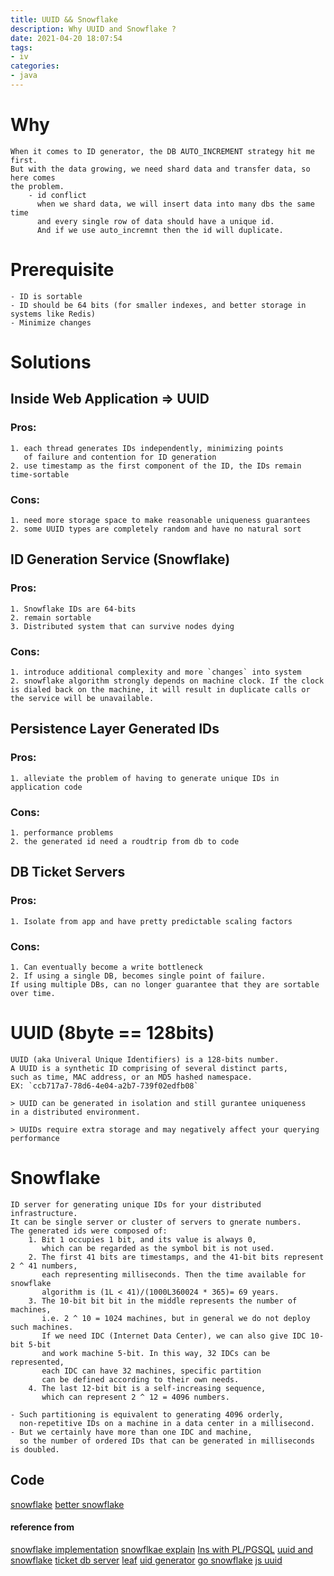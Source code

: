 ```yaml
---
title: UUID && Snowflake
description: Why UUID and Snowflake ?
date: 2021-04-20 18:07:54
tags:
- iv
categories:
- java
---
```


# Why 

    When it comes to ID generator, the DB AUTO_INCREMENT strategy hit me first.
    But with the data growing, we need shard data and transfer data, so here comes
    the problem.
        - id conflict
          when we shard data, we will insert data into many dbs the same time 
          and every single row of data should have a unique id.
          And if we use auto_incremnt then the id will duplicate.
          
# Prerequisite

    - ID is sortable
    - ID should be 64 bits (for smaller indexes, and better storage in systems like Redis)
    - Minimize changes
    
# Solutions

## Inside Web Application => UUID
### Pros:
    1. each thread generates IDs independently, minimizing points
       of failure and contention for ID generation
    2. use timestamp as the first component of the ID, the IDs remain time-sortable
### Cons:
    1. need more storage space to make reasonable uniqueness guarantees
    2. some UUID types are completely random and have no natural sort

## ID Generation Service (Snowflake)
### Pros:
    1. Snowflake IDs are 64-bits
    2. remain sortable
    3. Distributed system that can survive nodes dying
### Cons:
    1. introduce additional complexity and more `changes` into system
    2. snowflake algorithm strongly depends on machine clock. If the clock is dialed back on the machine, it will result in duplicate calls or the service will be unavailable. 
    
## Persistence Layer Generated IDs
### Pros:
    1. alleviate the problem of having to generate unique IDs in application code
### Cons:
    1. performance problems
    2. the generated id need a roudtrip from db to code
    
## DB Ticket Servers
### Pros:
    1. Isolate from app and have pretty predictable scaling factors
### Cons:
    1. Can eventually become a write bottleneck
    2. If using a single DB, becomes single point of failure. 
    If using multiple DBs, can no longer guarantee that they are sortable over time.  
    

# UUID (8byte == 128bits)
    UUID (aka Univeral Unique Identifiers) is a 128-bits number.
    A UUID is a synthetic ID comprising of several distinct parts, 
    such as time, MAC address, or an MD5 hashed namespace.
    EX: `ccb717a7-78d6-4e04-a2b7-739f02edfb08`
    
    > UUID can be generated in isolation and still gurantee uniqueness 
    in a distributed environment.
    
    > UUIDs require extra storage and may negatively affect your querying performance

# Snowflake
    ID server for generating unique IDs for your distributed infrastructure.
    It can be single server or cluster of servers to gnerate numbers.
    The generated ids were composed of:
        1. Bit 1 occupies 1 bit, and its value is always 0, 
           which can be regarded as the symbol bit is not used.
        2. The first 41 bits are timestamps, and the 41-bit bits represent 2 ^ 41 numbers, 
           each representing milliseconds. Then the time available for snowflake 
           algorithm is (1L < 41)/(1000L360024 * 365)= 69 years.
        3. The 10-bit bit bit in the middle represents the number of machines, 
           i.e. 2 ^ 10 = 1024 machines, but in general we do not deploy such machines. 
           If we need IDC (Internet Data Center), we can also give IDC 10-bit 5-bit 
           and work machine 5-bit. In this way, 32 IDCs can be represented, 
           each IDC can have 32 machines, specific partition 
           can be defined according to their own needs.
        4. The last 12-bit bit is a self-increasing sequence, 
           which can represent 2 ^ 12 = 4096 numbers.

    - Such partitioning is equivalent to generating 4096 orderly, 
      non-repetitive IDs on a machine in a data center in a millisecond.
    - But we certainly have more than one IDC and machine, 
      so the number of ordered IDs that can be generated in milliseconds is doubled.

## Code
[snowflake](https://github.com/Viberring/THE-WAY-TO-THE-FUTURE/blob/master/java/IVQ/Snow.java)
[better snowflake](https://github.com/Viberring/THE-WAY-TO-THE-FUTURE/blob/master/java/IVQ/Snowflake.java)


#### reference from
[snowflake implementation](https://programmer.group/snowflake-algorithm-improved-version-snowflake.html)
[snowflkae explain](https://www.fatalerrors.org/a/snowflake-algorithm-and-uuid-generation-strategy.html)
[Ins with PL/PGSQL](https://instagram-engineering.com/sharding-ids-at-instagram-1cf5a71e5a5c)
[uuid and snowflake](https://betterprogramming.pub/uuid-generation-snowflake-identifiers-unique-2aed8b1771bc)
[ticket db server](https://code.flickr.net/2010/02/08/ticket-servers-distributed-unique-primary-keys-on-the-cheap/)
[leaf](https://github.com/Meituan-Dianping/Leaf)
[uid generator](https://github.com/baidu/uid-generator)
[go snowflake](https://github.com/sony/sonyflake/blob/master/example/sonyflake_server.go)
[js uuid](https://github.com/uuidjs/uuid)
